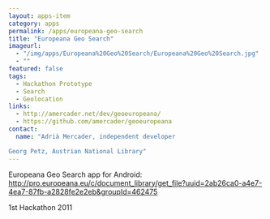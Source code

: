 ```yaml
---
layout: apps-item
category: apps
permalink: /apps/europeana-geo-search
title: "Europeana Geo Search"
imageurl:
  - "/img/apps/Europeana%20Geo%20Search/Europeana%20Geo%20Search.jpg"
  - ""
featured: false
tags:
  - Hackathon Prototype
  - Search
  - Geolocation
links:
  - http://amercader.net/dev/geoeuropeana/
  - https://github.com/amercader/geoeuropeana
contact: 
  name: "Adrià Mercader, independent developer

Georg Petz, Austrian National Library"
---
```


Europeana Geo Search app for Android: http://pro.europeana.eu/c/document_library/get_file?uuid=2ab26ca0-a4e7-4ea7-87fb-a2828fe2e2eb&groupId=462475

1st Hackathon 2011
